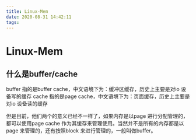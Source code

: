 ```yaml
---
title: Linux-Mem
date: 2020-08-31 14:42:11
tags:
---
```



# Linux-Mem

## 什么是buffer/cache

buffer 指的是buffer cache，中文语境下为：缓冲区缓存，历史上主要是对io 设备写的缓存
cache  指的是page cache，中文语境下为：页面缓存，历史上主要是对io 设备读的缓存

但是目前，他们两个的意义已经不一样了，如果内存是以page 进行分配管理的，都可以使用page cache 作为其缓存来管理使用。当然并不是所有的内存都是以page 来管理的，还有按照block 来进行管理的，一般叫做buffer。